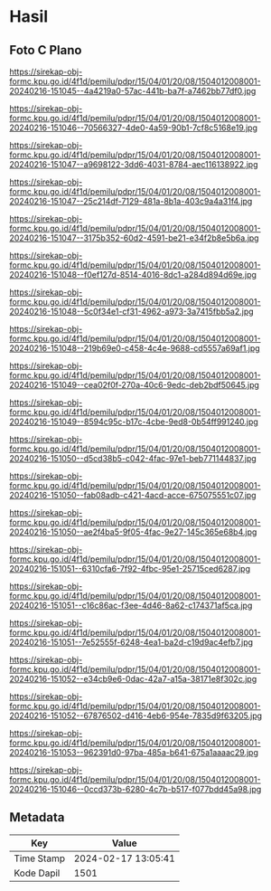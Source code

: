 # Hasil

## Foto C Plano

https://sirekap-obj-formc.kpu.go.id/4f1d/pemilu/pdpr/15/04/01/20/08/1504012008001-20240216-151045--4a4219a0-57ac-441b-ba7f-a7462bb77df0.jpg

https://sirekap-obj-formc.kpu.go.id/4f1d/pemilu/pdpr/15/04/01/20/08/1504012008001-20240216-151046--70566327-4de0-4a59-90b1-7cf8c5168e19.jpg

https://sirekap-obj-formc.kpu.go.id/4f1d/pemilu/pdpr/15/04/01/20/08/1504012008001-20240216-151047--a9698122-3dd6-4031-8784-aec116138922.jpg

https://sirekap-obj-formc.kpu.go.id/4f1d/pemilu/pdpr/15/04/01/20/08/1504012008001-20240216-151047--25c214df-7129-481a-8b1a-403c9a4a31f4.jpg

https://sirekap-obj-formc.kpu.go.id/4f1d/pemilu/pdpr/15/04/01/20/08/1504012008001-20240216-151047--3175b352-60d2-4591-be21-e34f2b8e5b6a.jpg

https://sirekap-obj-formc.kpu.go.id/4f1d/pemilu/pdpr/15/04/01/20/08/1504012008001-20240216-151048--f0ef127d-8514-4016-8dc1-a284d894d69e.jpg

https://sirekap-obj-formc.kpu.go.id/4f1d/pemilu/pdpr/15/04/01/20/08/1504012008001-20240216-151048--5c0f34e1-cf31-4962-a973-3a7415fbb5a2.jpg

https://sirekap-obj-formc.kpu.go.id/4f1d/pemilu/pdpr/15/04/01/20/08/1504012008001-20240216-151048--219b69e0-c458-4c4e-9688-cd5557a69af1.jpg

https://sirekap-obj-formc.kpu.go.id/4f1d/pemilu/pdpr/15/04/01/20/08/1504012008001-20240216-151049--cea02f0f-270a-40c6-9edc-deb2bdf50645.jpg

https://sirekap-obj-formc.kpu.go.id/4f1d/pemilu/pdpr/15/04/01/20/08/1504012008001-20240216-151049--8594c95c-b17c-4cbe-9ed8-0b54ff991240.jpg

https://sirekap-obj-formc.kpu.go.id/4f1d/pemilu/pdpr/15/04/01/20/08/1504012008001-20240216-151050--d5cd38b5-c042-4fac-97e1-beb771144837.jpg

https://sirekap-obj-formc.kpu.go.id/4f1d/pemilu/pdpr/15/04/01/20/08/1504012008001-20240216-151050--fab08adb-c421-4acd-acce-675075551c07.jpg

https://sirekap-obj-formc.kpu.go.id/4f1d/pemilu/pdpr/15/04/01/20/08/1504012008001-20240216-151050--ae2f4ba5-9f05-4fac-9e27-145c365e68b4.jpg

https://sirekap-obj-formc.kpu.go.id/4f1d/pemilu/pdpr/15/04/01/20/08/1504012008001-20240216-151051--6310cfa6-7f92-4fbc-95e1-25715ced6287.jpg

https://sirekap-obj-formc.kpu.go.id/4f1d/pemilu/pdpr/15/04/01/20/08/1504012008001-20240216-151051--c16c86ac-f3ee-4d46-8a62-c174371af5ca.jpg

https://sirekap-obj-formc.kpu.go.id/4f1d/pemilu/pdpr/15/04/01/20/08/1504012008001-20240216-151051--7e52555f-6248-4ea1-ba2d-c19d9ac4efb7.jpg

https://sirekap-obj-formc.kpu.go.id/4f1d/pemilu/pdpr/15/04/01/20/08/1504012008001-20240216-151052--e34cb9e6-0dac-42a7-a15a-38171e8f302c.jpg

https://sirekap-obj-formc.kpu.go.id/4f1d/pemilu/pdpr/15/04/01/20/08/1504012008001-20240216-151052--67876502-d416-4eb6-954e-7835d9f63205.jpg

https://sirekap-obj-formc.kpu.go.id/4f1d/pemilu/pdpr/15/04/01/20/08/1504012008001-20240216-151053--962391d0-97ba-485a-b641-675a1aaaac29.jpg

https://sirekap-obj-formc.kpu.go.id/4f1d/pemilu/pdpr/15/04/01/20/08/1504012008001-20240216-151046--0ccd373b-6280-4c7b-b517-f077bdd45a98.jpg


## Metadata

| Key        | Value               |
| ---------- | ------------------- |
| Time Stamp | 2024-02-17 13:05:41 |
| Kode Dapil | 1501                |



